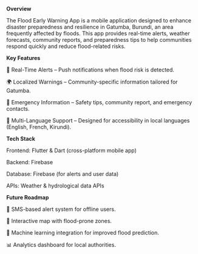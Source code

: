 <b>Overview</b>

The Flood Early Warning App is a mobile application designed to enhance disaster preparedness and resilience in Gatumba, Burundi, an area frequently affected by floods. This app provides real-time alerts, weather forecasts, community reports, and preparedness tips to help communities respond quickly and reduce flood-related risks.

<b>Key Features</b>

📡 Real-Time Alerts – Push notifications when flood risk is detected.

🌍 Localized Warnings – Community-specific information tailored for Gatumba.

🚨 Emergency Information – Safety tips, community report, and emergency contacts.

🔔 Multi-Language Support – Designed for accessibility in local languages (English, French, Kirundi).


<b>Tech Stack </b>

Frontend: Flutter &  Dart (cross-platform mobile app)

Backend: Firebase

Database: Firebase (for alerts and user data)

APIs: Weather & hydrological data APIs


<b>Future Roadmap</b>

📱 SMS-based alert system for offline users.

📍 Interactive map with flood-prone zones.

🧠 Machine learning integration for improved flood prediction.

📊 Analytics dashboard for local authorities.

